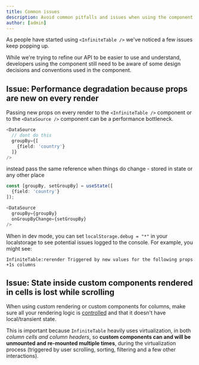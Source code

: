 ```yaml
---
title: Common issues
description: Avoid common pitfalls and issues when using the component. Learn how to use it properly to perform smooth and avoid jank.
author: [admin]
---
```

As people have started using `<InfiniteTable />` we've noticed a few issues keep popping up.

While we're trying to refine our API to be easier to use and understand, developers using the component still need to be aware of some design decisions and conventions used in the component.

<!-- ## Issue: Using hooks directly in render functions

Columns in `<InfiniteTable />` have a <PropLink name="columns.render">render</PropLink> function, which should be a plain function, not a React component. When you directly specify a React component as a column `render` function you are breaking the [rules of React hooks](https://reactjs.org/docs/hooks-rules.html#only-call-hooks-from-react-functions).

So instead of doing


```ts  {11}
function Cmp({value}) {
  const onClick = useCallback(() => {
    // your logic
  }, [])
  return <div onClick={onClick}>{value}</div>;
}

const columns = {
  name: {
    field:'name',
    render: Cmp // do not do this
  }
}
```

You have to do


```ts  {11}
function Cmp({value}) {
  const onClick = useCallback(() => {
    // your logic
  }, [])
  return <div onClick={onClick}>{value}</div>;
}

const columns = {
  name: {
    field:'name',
    render: ({value}) => <Cmp value={value} />
  }
}
```

<PropLink name="columns.render" />, <PropLink name="columns.renderValue" /> and other render functions in columns need to be plain functions (they still can return `JSX`) and not React components. For most common cases a plain function is all you need - but rendering a component inside the function is also possible - in which case, you can use React hooks in that component. -->


## Issue: Performance degradation because props are new on every render

Passing new props on every render to the `<InfiniteTable />` component or to the `<DataSource />` component can be a performance bottleneck.

```ts
<DataSource
  // dont do this
  groupBy={[
    {field: 'country'}
  ]}
/>

```

instead pass the same reference when things do change - stored in state or any other place

```ts
const [groupBy, setGroupBy] = useState([
  {field: 'country'}
]);

<DataSource
  groupBy={groupBy}
  onGroupByChange={setGroupBy}
/>

```

<Note>

When in dev mode, you can set `localStorage.debug = "*"` in your localstorage to see potential issues logged to the console. For example, you might see:

`InfiniteTable:rerender Triggered by new values for the following props +1s columns`

</Note>

## Issue: State inside custom components rendered in cells is lost while scrolling



When using custom rendering or custom components for columns, make sure all your rendering logic is [controlled](https://reactjs.org/docs/forms.html#controlled-components) and that it doesn't have local/transient state.

This is important because `InfiniteTable` heavily uses virtualization, in both *column cells and column headers*, so **custom components can and will be unmounted and re-mounted multiple times**, during the virtualization process (triggered by user scrolling, sorting, filtering and a few other interactions).

